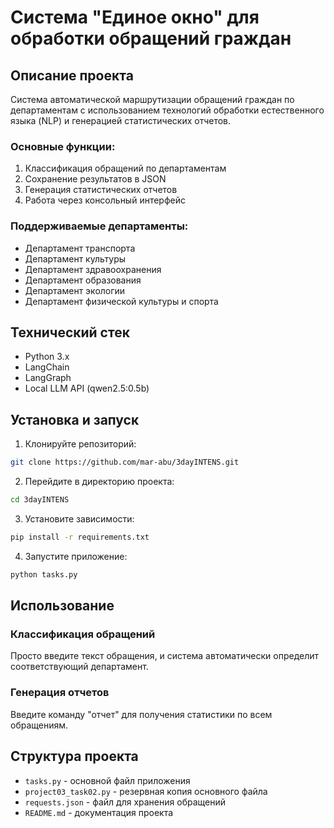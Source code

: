 # Система "Единое окно" для обработки обращений граждан

## Описание проекта
Система автоматической маршрутизации обращений граждан по департаментам с использованием технологий обработки естественного языка (NLP) и генерацией статистических отчетов.

### Основные функции:
1. Классификация обращений по департаментам
2. Сохранение результатов в JSON
3. Генерация статистических отчетов
4. Работа через консольный интерфейс

### Поддерживаемые департаменты:
- Департамент транспорта
- Департамент культуры
- Департамент здравоохранения
- Департамент образования
- Департамент экологии
- Департамент физической культуры и спорта

## Технический стек
- Python 3.x
- LangChain
- LangGraph
- Local LLM API (qwen2.5:0.5b)

## Установка и запуск

1. Клонируйте репозиторий:
```bash
git clone https://github.com/mar-abu/3dayINTENS.git
```

2. Перейдите в директорию проекта:
```bash
cd 3dayINTENS
```

3. Установите зависимости:
```bash
pip install -r requirements.txt
```

4. Запустите приложение:
```bash
python tasks.py
```

## Использование

### Классификация обращений
Просто введите текст обращения, и система автоматически определит соответствующий департамент.

### Генерация отчетов
Введите команду "отчет" для получения статистики по всем обращениям.

## Структура проекта
- `tasks.py` - основной файл приложения
- `project03_task02.py` - резервная копия основного файла
- `requests.json` - файл для хранения обращений
- `README.md` - документация проекта